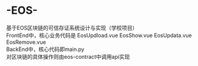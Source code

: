 # -EOS-
基于EOS区块链的可信存证系统设计与实现（学校项目）\
FrontEnd中，核心业务代码是 EosUpdload.vue EosShow.vue EosUpdata.vue EosRemove.vue \
BackEnd中，核心代码即main.py \
对区块链的具体操作则由eos-contract中调用api实现 


